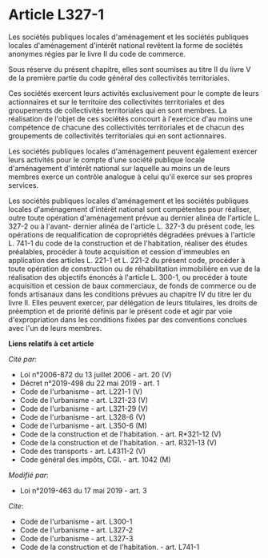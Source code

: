# Article L327-1

Les sociétés publiques locales d'aménagement et les sociétés publiques locales d'aménagement d'intérêt national revêtent la
forme de sociétés anonymes régies par le livre II du code de commerce.

Sous réserve du présent chapitre, elles sont soumises au titre II du livre V de la première partie du code général des
collectivités territoriales.

Ces sociétés exercent leurs activités exclusivement pour le compte de leurs actionnaires et sur le territoire des
collectivités territoriales et des groupements de collectivités territoriales qui en sont membres. La réalisation de l'objet
de ces sociétés concourt à l'exercice d'au moins une compétence de chacune des collectivités territoriales et de chacun des
groupements de collectivités territoriales qui en sont actionnaires.

Les sociétés publiques locales d'aménagement peuvent également exercer leurs activités pour le compte d'une société publique
locale d'aménagement d'intérêt national sur laquelle au moins un de leurs membres exerce un contrôle analogue à celui qu'il
exerce sur ses propres services.

Les sociétés publiques locales d'aménagement et les sociétés publiques locales d'aménagement d'intérêt national sont
compétentes pour réaliser, outre toute opération d'aménagement prévue au dernier alinéa de l'article L. 327-2 ou à l'avant-
dernier alinéa de l'article L. 327-3 du présent code, les opérations de requalification de copropriétés dégradées prévues à
l'article L. 741-1 du code de la construction et de l'habitation, réaliser des études préalables, procéder à toute
acquisition et cession d'immeubles en application des articles L. 221-1 et L. 221-2 du présent code, procéder à toute
opération de construction ou de réhabilitation immobilière en vue de la réalisation des objectifs énoncés à l'article L.
300-1, ou procéder à toute acquisition et cession de baux commerciaux, de fonds de commerce ou de fonds artisanaux dans les
conditions prévues au chapitre IV du titre Ier du livre II. Elles peuvent exercer, par délégation de leurs titulaires, les
droits de préemption et de priorité définis par le présent code et agir par voie d'expropriation dans les conditions fixées
par des conventions conclues avec l'un de leurs membres.

**Liens relatifs à cet article**

_Cité par_:

  - Loi n°2006-872 du 13 juillet 2006 - art. 20 (V)
  - Décret n°2019-498 du 22 mai 2019 - art. 1
  - Code de l'urbanisme - art. L221-1 (V)
  - Code de l'urbanisme - art. L321-23 (V)
  - Code de l'urbanisme - art. L321-29 (V)
  - Code de l'urbanisme - art. L328-6 (V)
  - Code de l'urbanisme - art. L350-6 (M)
  - Code de la construction et de l'habitation. - art. R*321-12 (V)
  - Code de la construction et de l'habitation. - art. R321-13 (V)
  - Code des transports - art. L4311-2 (V)
  - Code général des impôts, CGI. - art. 1042 (M)

_Modifié par_:

  - Loi n°2019-463 du 17 mai 2019 - art. 3

_Cite_:

  - Code de l'urbanisme - art. L300-1
  - Code de l'urbanisme - art. L327-2
  - Code de l'urbanisme - art. L327-3
  - Code de la construction et de l'habitation. - art. L741-1
